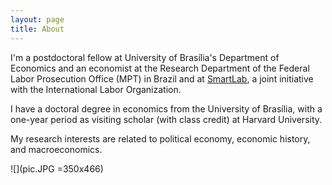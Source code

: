 ```yaml
---
layout: page
title: About
---
```


I'm a postdoctoral fellow at University of Brasília's Department of Economics and an economist at the Research Department of the Federal Labor Prosecution Office (MPT) in Brazil and at [SmartLab](http://smartlabbr.org/), a joint initiative with the International Labor Organization.

I have a doctoral degree in economics from the University of Brasília, with a one-year period as visiting scholar (with class credit) at Harvard University.

My research interests are related to political economy, economic history, and macroeconomics.

![](pic.JPG =350x466)
